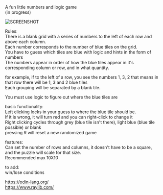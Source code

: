 A fun little numbers and logic game<br>
(in progress)<br>

<picture>
 <img alt="SCREENSHOT" src="screen.png">
</picture>

Rules:<br>
There is a blank grid with a series of numbers to the left of each row and above each column.<br>
Each number corresponds to the number of blue tiles on the grid.<br>
You have to guess which tiles are blue with logic and hints in the form of numbers<br>
The numbers appear in order of how the blue tiles appear in it's corresponding column or row, and in what quantity. <br>

for example, if to the left of a row, you see the numbers 1, 3, 2  that means in that row there will be 1, 3 and 2 blue tiles<br>
Each grouping will be separated by a blank tile.<br>

You must use logic to figure out where the blue tiles are<br>

basic functionality:<br>
Left clicking locks in your guess to where the blue tile should be.<br>
If it is wrong, it will turn red and you can right-click to change it <br>
Right clicking cycles through grey (blue tile isn't there), light blue (blue tile possible) or blank<br>
pressing R will reset a new randomized game<br>

features:<br>
Can set the number of rows and columns, it doesn't have to be a square, and the puzzle will scale for that size.<br>
Recommended max 10X10<br>

to add:<br>
win/lose conditions<br>

https://odin-lang.org/ <br>
https://www.raylib.com/ <br>
